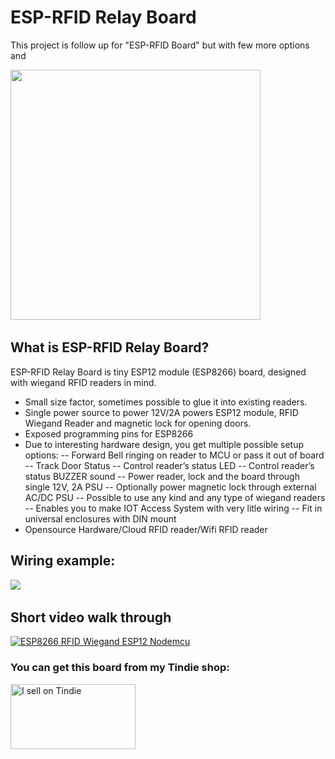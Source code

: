 # ESP-RFID Relay Board

This project is follow up for "ESP-RFID Board" but with few more options and

<img src="https://raw.githubusercontent.com/esprfid/esp-rfid-relay-board/master/images/ESP-RFID-Relay-Board.jpg" width="400" />&nbsp;&nbsp;

## What is ESP-RFID Relay Board?
ESP-RFID Relay Board is tiny ESP12 module (ESP8266) board, designed with wiegand RFID readers in mind.

- Small size factor, sometimes possible to glue it into existing readers.
- Single power source to power 12V/2A powers ESP12 module, RFID Wiegand Reader and magnetic lock for opening doors.
- Exposed programming pins for ESP8266
- Due to interesting hardware design, you get multiple possible setup options:
-- Forward Bell ringing on reader to MCU or pass it out of board
-- Track Door Status
-- Control reader’s status LED
-- Control reader’s status BUZZER sound
-- Power reader, lock and the board through single 12V, 2A PSU
-- Optionally power magnetic lock through external AC/DC PSU
-- Possible to use any kind and any type of wiegand readers
-- Enables you to make IOT Access System with very litle wiring
-- Fit in universal enclosures with DIN mount
- Opensource Hardware/Cloud RFID reader/Wifi RFID reader

## Wiring example:

<img src="https://raw.githubusercontent.com/esprfid/esp-rfid-relay-board/master/images/ESP-RFID-Setup.png" width="" />&nbsp;&nbsp;


## Short video walk through

[![ESP8266 RFID Wiegand ESP12 Nodemcu](https://img.youtube.com/vi/rXRt-YkzXZU/0.jpg)](https://youtu.be/rXRt-YkzXZU)


### You can get this board from my Tindie shop:
<a href="https://www.tindie.com/products/nardev/esp-rfid-relay-board-12v-in-esp8266-board/">
<img src="https://d2ss6ovg47m0r5.cloudfront.net/badges/tindie-larges.png" alt="I sell on Tindie" width="200" height="104">
</a>
